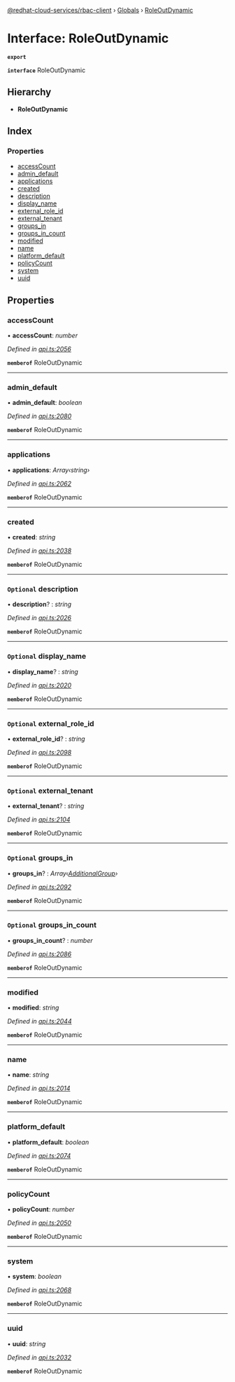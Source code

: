 [@redhat-cloud-services/rbac-client](../README.md) › [Globals](../globals.md) › [RoleOutDynamic](roleoutdynamic.md)

# Interface: RoleOutDynamic

**`export`** 

**`interface`** RoleOutDynamic

## Hierarchy

* **RoleOutDynamic**

## Index

### Properties

* [accessCount](roleoutdynamic.md#accesscount)
* [admin_default](roleoutdynamic.md#admin_default)
* [applications](roleoutdynamic.md#applications)
* [created](roleoutdynamic.md#created)
* [description](roleoutdynamic.md#optional-description)
* [display_name](roleoutdynamic.md#optional-display_name)
* [external_role_id](roleoutdynamic.md#optional-external_role_id)
* [external_tenant](roleoutdynamic.md#optional-external_tenant)
* [groups_in](roleoutdynamic.md#optional-groups_in)
* [groups_in_count](roleoutdynamic.md#optional-groups_in_count)
* [modified](roleoutdynamic.md#modified)
* [name](roleoutdynamic.md#name)
* [platform_default](roleoutdynamic.md#platform_default)
* [policyCount](roleoutdynamic.md#policycount)
* [system](roleoutdynamic.md#system)
* [uuid](roleoutdynamic.md#uuid)

## Properties

###  accessCount

• **accessCount**: *number*

*Defined in [api.ts:2056](https://github.com/RedHatInsights/javascript-clients/blob/master/packages/rbac/api.ts#L2056)*

**`memberof`** RoleOutDynamic

___

###  admin_default

• **admin_default**: *boolean*

*Defined in [api.ts:2080](https://github.com/RedHatInsights/javascript-clients/blob/master/packages/rbac/api.ts#L2080)*

**`memberof`** RoleOutDynamic

___

###  applications

• **applications**: *Array‹string›*

*Defined in [api.ts:2062](https://github.com/RedHatInsights/javascript-clients/blob/master/packages/rbac/api.ts#L2062)*

**`memberof`** RoleOutDynamic

___

###  created

• **created**: *string*

*Defined in [api.ts:2038](https://github.com/RedHatInsights/javascript-clients/blob/master/packages/rbac/api.ts#L2038)*

**`memberof`** RoleOutDynamic

___

### `Optional` description

• **description**? : *string*

*Defined in [api.ts:2026](https://github.com/RedHatInsights/javascript-clients/blob/master/packages/rbac/api.ts#L2026)*

**`memberof`** RoleOutDynamic

___

### `Optional` display_name

• **display_name**? : *string*

*Defined in [api.ts:2020](https://github.com/RedHatInsights/javascript-clients/blob/master/packages/rbac/api.ts#L2020)*

**`memberof`** RoleOutDynamic

___

### `Optional` external_role_id

• **external_role_id**? : *string*

*Defined in [api.ts:2098](https://github.com/RedHatInsights/javascript-clients/blob/master/packages/rbac/api.ts#L2098)*

**`memberof`** RoleOutDynamic

___

### `Optional` external_tenant

• **external_tenant**? : *string*

*Defined in [api.ts:2104](https://github.com/RedHatInsights/javascript-clients/blob/master/packages/rbac/api.ts#L2104)*

**`memberof`** RoleOutDynamic

___

### `Optional` groups_in

• **groups_in**? : *Array‹[AdditionalGroup](additionalgroup.md)›*

*Defined in [api.ts:2092](https://github.com/RedHatInsights/javascript-clients/blob/master/packages/rbac/api.ts#L2092)*

**`memberof`** RoleOutDynamic

___

### `Optional` groups_in_count

• **groups_in_count**? : *number*

*Defined in [api.ts:2086](https://github.com/RedHatInsights/javascript-clients/blob/master/packages/rbac/api.ts#L2086)*

**`memberof`** RoleOutDynamic

___

###  modified

• **modified**: *string*

*Defined in [api.ts:2044](https://github.com/RedHatInsights/javascript-clients/blob/master/packages/rbac/api.ts#L2044)*

**`memberof`** RoleOutDynamic

___

###  name

• **name**: *string*

*Defined in [api.ts:2014](https://github.com/RedHatInsights/javascript-clients/blob/master/packages/rbac/api.ts#L2014)*

**`memberof`** RoleOutDynamic

___

###  platform_default

• **platform_default**: *boolean*

*Defined in [api.ts:2074](https://github.com/RedHatInsights/javascript-clients/blob/master/packages/rbac/api.ts#L2074)*

**`memberof`** RoleOutDynamic

___

###  policyCount

• **policyCount**: *number*

*Defined in [api.ts:2050](https://github.com/RedHatInsights/javascript-clients/blob/master/packages/rbac/api.ts#L2050)*

**`memberof`** RoleOutDynamic

___

###  system

• **system**: *boolean*

*Defined in [api.ts:2068](https://github.com/RedHatInsights/javascript-clients/blob/master/packages/rbac/api.ts#L2068)*

**`memberof`** RoleOutDynamic

___

###  uuid

• **uuid**: *string*

*Defined in [api.ts:2032](https://github.com/RedHatInsights/javascript-clients/blob/master/packages/rbac/api.ts#L2032)*

**`memberof`** RoleOutDynamic
